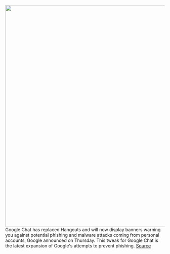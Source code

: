 <img src='https://cdn.vox-cdn.com/thumbor/UJF7sS9yeEXQJrHSMs1T1EX6me4=/0x0:2040x1360/1200x800/filters:focal(857x517:1183x843)/cdn.vox-cdn.com/uploads/chorus_image/image/70893176/acastro_201210_1777_gmail_0001.0.jpg' width='700px' /><br/>
Google Chat has replaced Hangouts and will now display banners warning you against potential phishing and malware attacks coming from personal accounts, Google announced on Thursday. This tweak for Google Chat is the latest expansion of Google's attempts to prevent phishing.
<a href='https://www.theverge.com/2022/5/20/23132300/google-chat-warning-banner-phishing-cybersecurity'> Source <a/>